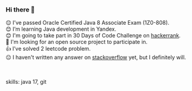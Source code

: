 ### Hi there 👋

:relieved: I’ve passed Oracle Certified Java 8 Associate Exam (1Z0-808).  
:blush: I’m learning Java development in Yandex.  
:blush: I'm going to take part in 30 Days of Code Challenge on [hackerrank](https://www.hackerrank.com/domains/tutorials/30-days-of-code).  
:raising_hand: I'm looking for an open source project to participate in.  
:thumbsup: I’ve solved 2 leetcode problem.   
:neutral_face: I haven't written any answer on [stackoverflow](https://stackoverflow.com/) yet, but I definitely will.


</br>
</br>
skills: java 17, git

<!--
**malo65/malo65** is a ✨ _special_ ✨ repository because its `README.md` (this file) appears on your GitHub profile.

Here are some ideas to get you started:

- 🔭 I’m currently working on ...
- 🌱 I’m currently learning ...
- 👯 I’m looking to collaborate on ...
- 🤔 I’m looking for help with ...
- 💬 Ask me about ...
- 📫 How to reach me: ...
- 😄 Pronouns: ...
- ⚡ Fun fact: ...
-->
